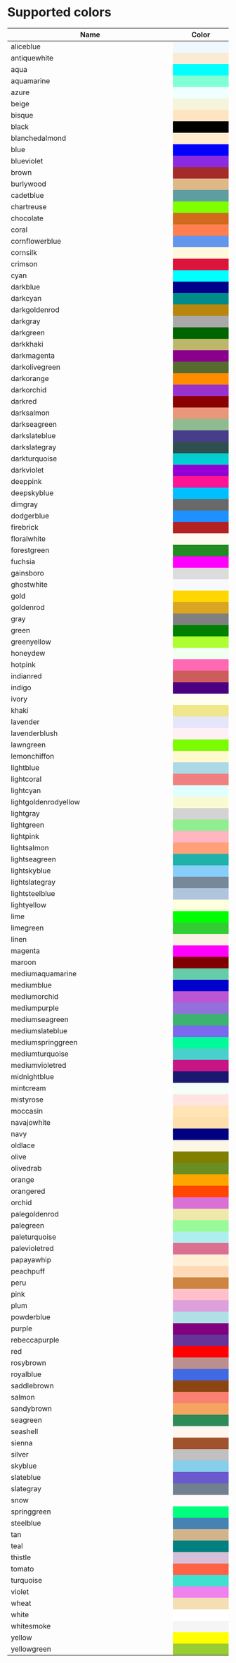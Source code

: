 # Supported colors

<table style="display: table; width:100%; max-width:100%;">
    <thead>
        <tr>
            <th>Name</th>
            <th>Color</th>
        </tr>
    </thead>
    <tbody>
        <tr>
            <td>aliceblue</td>
            <td style="background:#F0F8FF;">&nbsp;</td>
        </tr>
        <tr>
            <td>antiquewhite</td>
            <td style="background:#FAEBD7;">&nbsp;</td>
        </tr>
        <tr>
            <td>aqua</td>
            <td style="background:#00FFFF;">&nbsp;</td>
        </tr>
        <tr>
            <td>aquamarine</td>
            <td style="background:#7FFFD4;">&nbsp;</td>
        </tr>
        <tr>
            <td>azure</td>
            <td style="background:#F0FFFF;">&nbsp;</td>
        </tr>
        <tr>
            <td>beige</td>
            <td style="background:#F5F5DC;">&nbsp;</td>
        </tr>
        <tr>
            <td>bisque</td>
            <td style="background:#FFE4C4;">&nbsp;</td>
        </tr>
        <tr>
            <td>black</td>
            <td style="background:#000000;">&nbsp;</td>
        </tr>
        <tr>
            <td>blanchedalmond</td>
            <td style="background:#FFEBCD;">&nbsp;</td>
        </tr>
        <tr>
            <td>blue</td>
            <td style="background:#0000FF;">&nbsp;</td>
        </tr>
        <tr>
            <td>blueviolet</td>
            <td style="background:#8A2BE2;">&nbsp;</td>
        </tr>
        <tr>
            <td>brown</td>
            <td style="background:#A52A2A;">&nbsp;</td>
        </tr>
        <tr>
            <td>burlywood</td>
            <td style="background:#DEB887;">&nbsp;</td>
        </tr>
        <tr>
            <td>cadetblue</td>
            <td style="background:#5F9EA0;">&nbsp;</td>
        </tr>
        <tr>
            <td>chartreuse</td>
            <td style="background:#7FFF00;">&nbsp;</td>
        </tr>
        <tr>
            <td>chocolate</td>
            <td style="background:#D2691E;">&nbsp;</td>
        </tr>
        <tr>
            <td>coral</td>
            <td style="background:#FF7F50;">&nbsp;</td>
        </tr>
        <tr>
            <td>cornflowerblue</td>
            <td style="background:#6495ED;">&nbsp;</td>
        </tr>
        <tr>
            <td>cornsilk</td>
            <td style="background:#FFF8DC;">&nbsp;</td>
        </tr>
        <tr>
            <td>crimson</td>
            <td style="background:#DC143C;">&nbsp;</td>
        </tr>
        <tr>
            <td>cyan</td>
            <td style="background:#00FFFF;">&nbsp;</td>
        </tr>
        <tr>
            <td>darkblue</td>
            <td style="background:#00008B;">&nbsp;</td>
        </tr>
        <tr>
            <td>darkcyan</td>
            <td style="background:#008B8B;">&nbsp;</td>
        </tr>
        <tr>
            <td>darkgoldenrod</td>
            <td style="background:#B8860B;">&nbsp;</td>
        </tr>
        <tr>
            <td>darkgray</td>
            <td style="background:#A9A9A9;">&nbsp;</td>
        </tr>
        <tr>
            <td>darkgreen</td>
            <td style="background:#006400;">&nbsp;</td>
        </tr>
        <tr>
            <td>darkkhaki</td>
            <td style="background:#BDB76B;">&nbsp;</td>
        </tr>
        <tr>
            <td>darkmagenta</td>
            <td style="background:#8B008B;">&nbsp;</td>
        </tr>
        <tr>
            <td>darkolivegreen</td>
            <td style="background:#556B2F;">&nbsp;</td>
        </tr>
        <tr>
            <td>darkorange</td>
            <td style="background:#FF8C00;">&nbsp;</td>
        </tr>
        <tr>
            <td>darkorchid</td>
            <td style="background:#9932CC;">&nbsp;</td>
        </tr>
        <tr>
            <td>darkred</td>
            <td style="background:#8B0000;">&nbsp;</td>
        </tr>
        <tr>
            <td>darksalmon</td>
            <td style="background:#E9967A;">&nbsp;</td>
        </tr>
        <tr>
            <td>darkseagreen</td>
            <td style="background:#8FBC8F;">&nbsp;</td>
        </tr>
        <tr>
            <td>darkslateblue</td>
            <td style="background:#483D8B;">&nbsp;</td>
        </tr>
        <tr>
            <td>darkslategray</td>
            <td style="background:#2F4F4F;">&nbsp;</td>
        </tr>
        <tr>
            <td>darkturquoise</td>
            <td style="background:#00CED1;">&nbsp;</td>
        </tr>
        <tr>
            <td>darkviolet</td>
            <td style="background:#9400D3;">&nbsp;</td>
        </tr>
        <tr>
            <td>deeppink</td>
            <td style="background:#FF1493;">&nbsp;</td>
        </tr>
        <tr>
            <td>deepskyblue</td>
            <td style="background:#00BFFF;">&nbsp;</td>
        </tr>
        <tr>
            <td>dimgray</td>
            <td style="background:#696969;">&nbsp;</td>
        </tr>
        <tr>
            <td>dodgerblue</td>
            <td style="background:#1E90FF;">&nbsp;</td>
        </tr>
        <tr>
            <td>firebrick</td>
            <td style="background:#B22222;">&nbsp;</td>
        </tr>
        <tr>
            <td>floralwhite</td>
            <td style="background:#FFFAF0;">&nbsp;</td>
        </tr>
        <tr>
            <td>forestgreen</td>
            <td style="background:#228B22;">&nbsp;</td>
        </tr>
        <tr>
            <td>fuchsia</td>
            <td style="background:#FF00FF;">&nbsp;</td>
        </tr>
        <tr>
            <td>gainsboro</td>
            <td style="background:#DCDCDC;">&nbsp;</td>
        </tr>
        <tr>
            <td>ghostwhite</td>
            <td style="background:#F8F8FF;">&nbsp;</td>
        </tr>
        <tr>
            <td>gold</td>
            <td style="background:#FFD700;">&nbsp;</td>
        </tr>
        <tr>
            <td>goldenrod</td>
            <td style="background:#DAA520;">&nbsp;</td>
        </tr>
        <tr>
            <td>gray</td>
            <td style="background:#808080;">&nbsp;</td>
        </tr>
        <tr>
            <td>green</td>
            <td style="background:#008000;">&nbsp;</td>
        </tr>
        <tr>
            <td>greenyellow</td>
            <td style="background:#ADFF2F;">&nbsp;</td>
        </tr>
        <tr>
            <td>honeydew</td>
            <td style="background:#F0FFF0;">&nbsp;</td>
        </tr>
        <tr>
            <td>hotpink</td>
            <td style="background:#FF69B4;">&nbsp;</td>
        </tr>
        <tr>
            <td>indianred</td>
            <td style="background:#CD5C5C;">&nbsp;</td>
        </tr>
        <tr>
            <td>indigo</td>
            <td style="background:#4B0082;">&nbsp;</td>
        </tr>
        <tr>
            <td>ivory</td>
            <td style="background:#FFFFF0;">&nbsp;</td>
        </tr>
        <tr>
            <td>khaki</td>
            <td style="background:#F0E68C;">&nbsp;</td>
        </tr>
        <tr>
            <td>lavender</td>
            <td style="background:#E6E6FA;">&nbsp;</td>
        </tr>
        <tr>
            <td>lavenderblush</td>
            <td style="background:#FFF0F5;">&nbsp;</td>
        </tr>
        <tr>
            <td>lawngreen</td>
            <td style="background:#7CFC00;">&nbsp;</td>
        </tr>
        <tr>
            <td>lemonchiffon</td>
            <td style="background:#FFFACD;">&nbsp;</td>
        </tr>
        <tr>
            <td>lightblue</td>
            <td style="background:#ADD8E6;">&nbsp;</td>
        </tr>
        <tr>
            <td>lightcoral</td>
            <td style="background:#F08080;">&nbsp;</td>
        </tr>
        <tr>
            <td>lightcyan</td>
            <td style="background:#E0FFFF;">&nbsp;</td>
        </tr>
        <tr>
            <td>lightgoldenrodyellow</td>
            <td style="background:#FAFAD2;">&nbsp;</td>
        </tr>
        <tr>
            <td>lightgray</td>
            <td style="background:#D3D3D3;">&nbsp;</td>
        </tr>
        <tr>
            <td>lightgreen</td>
            <td style="background:#90EE90;">&nbsp;</td>
        </tr>
        <tr>
            <td>lightpink</td>
            <td style="background:#FFB6C1;">&nbsp;</td>
        </tr>
        <tr>
            <td>lightsalmon</td>
            <td style="background:#FFA07A;">&nbsp;</td>
        </tr>
        <tr>
            <td>lightseagreen</td>
            <td style="background:#20B2AA;">&nbsp;</td>
        </tr>
        <tr>
            <td>lightskyblue</td>
            <td style="background:#87CEFA;">&nbsp;</td>
        </tr>
        <tr>
            <td>lightslategray</td>
            <td style="background:#778899;">&nbsp;</td>
        </tr>
        <tr>
            <td>lightsteelblue</td>
            <td style="background:#B0C4DE;">&nbsp;</td>
        </tr>
        <tr>
            <td>lightyellow</td>
            <td style="background:#FFFFE0;">&nbsp;</td>
        </tr>
        <tr>
            <td>lime</td>
            <td style="background:#00FF00;">&nbsp;</td>
        </tr>
        <tr>
            <td>limegreen</td>
            <td style="background:#32CD32;">&nbsp;</td>
        </tr>
        <tr>
            <td>linen</td>
            <td style="background:#FAF0E6;">&nbsp;</td>
        </tr>
        <tr>
            <td>magenta</td>
            <td style="background:#FF00FF;">&nbsp;</td>
        </tr>
        <tr>
            <td>maroon</td>
            <td style="background:#800000;">&nbsp;</td>
        </tr>
        <tr>
            <td>mediumaquamarine</td>
            <td style="background:#66CDAA;">&nbsp;</td>
        </tr>
        <tr>
            <td>mediumblue</td>
            <td style="background:#0000CD;">&nbsp;</td>
        </tr>
        <tr>
            <td>mediumorchid</td>
            <td style="background:#BA55D3;">&nbsp;</td>
        </tr>
        <tr>
            <td>mediumpurple</td>
            <td style="background:#9370DB;">&nbsp;</td>
        </tr>
        <tr>
            <td>mediumseagreen</td>
            <td style="background:#3CB371;">&nbsp;</td>
        </tr>
        <tr>
            <td>mediumslateblue</td>
            <td style="background:#7B68EE;">&nbsp;</td>
        </tr>
        <tr>
            <td>mediumspringgreen</td>
            <td style="background:#00FA9A;">&nbsp;</td>
        </tr>
        <tr>
            <td>mediumturquoise</td>
            <td style="background:#48D1CC;">&nbsp;</td>
        </tr>
        <tr>
            <td>mediumvioletred</td>
            <td style="background:#C71585;">&nbsp;</td>
        </tr>
        <tr>
            <td>midnightblue</td>
            <td style="background:#191970;">&nbsp;</td>
        </tr>
        <tr>
            <td>mintcream</td>
            <td style="background:#F5FFFA;">&nbsp;</td>
        </tr>
        <tr>
            <td>mistyrose</td>
            <td style="background:#FFE4E1;">&nbsp;</td>
        </tr>
        <tr>
            <td>moccasin</td>
            <td style="background:#FFE4B5;">&nbsp;</td>
        </tr>
        <tr>
            <td>navajowhite</td>
            <td style="background:#FFDEAD;">&nbsp;</td>
        </tr>
        <tr>
            <td>navy</td>
            <td style="background:#000080;">&nbsp;</td>
        </tr>
        <tr>
            <td>oldlace</td>
            <td style="background:#FDF5E6;">&nbsp;</td>
        </tr>
        <tr>
            <td>olive</td>
            <td style="background:#808000;">&nbsp;</td>
        </tr>
        <tr>
            <td>olivedrab</td>
            <td style="background:#6B8E23;">&nbsp;</td>
        </tr>
        <tr>
            <td>orange</td>
            <td style="background:#FFA500;">&nbsp;</td>
        </tr>
        <tr>
            <td>orangered</td>
            <td style="background:#FF4500;">&nbsp;</td>
        </tr>
        <tr>
            <td>orchid</td>
            <td style="background:#DA70D6;">&nbsp;</td>
        </tr>
        <tr>
            <td>palegoldenrod</td>
            <td style="background:#EEE8AA;">&nbsp;</td>
        </tr>
        <tr>
            <td>palegreen</td>
            <td style="background:#98FB98;">&nbsp;</td>
        </tr>
        <tr>
            <td>paleturquoise</td>
            <td style="background:#AFEEEE;">&nbsp;</td>
        </tr>
        <tr>
            <td>palevioletred</td>
            <td style="background:#DB7093;">&nbsp;</td>
        </tr>
        <tr>
            <td>papayawhip</td>
            <td style="background:#FFEFD5;">&nbsp;</td>
        </tr>
        <tr>
            <td>peachpuff</td>
            <td style="background:#FFDAB9;">&nbsp;</td>
        </tr>
        <tr>
            <td>peru</td>
            <td style="background:#CD853F;">&nbsp;</td>
        </tr>
        <tr>
            <td>pink</td>
            <td style="background:#FFC0CB;">&nbsp;</td>
        </tr>
        <tr>
            <td>plum</td>
            <td style="background:#DDA0DD;">&nbsp;</td>
        </tr>
        <tr>
            <td>powderblue</td>
            <td style="background:#B0E0E6;">&nbsp;</td>
        </tr>
        <tr>
            <td>purple</td>
            <td style="background:#800080;">&nbsp;</td>
        </tr>
        <tr>
            <td>rebeccapurple</td>
            <td style="background:#663399;">&nbsp;</td>
        </tr>
        <tr>
            <td>red</td>
            <td style="background:#FF0000;">&nbsp;</td>
        </tr>
        <tr>
            <td>rosybrown</td>
            <td style="background:#BC8F8F;">&nbsp;</td>
        </tr>
        <tr>
            <td>royalblue</td>
            <td style="background:#4169E1;">&nbsp;</td>
        </tr>
        <tr>
            <td>saddlebrown</td>
            <td style="background:#8B4513;">&nbsp;</td>
        </tr>
        <tr>
            <td>salmon</td>
            <td style="background:#FA8072;">&nbsp;</td>
        </tr>
        <tr>
            <td>sandybrown</td>
            <td style="background:#F4A460;">&nbsp;</td>
        </tr>
        <tr>
            <td>seagreen</td>
            <td style="background:#2E8B57;">&nbsp;</td>
        </tr>
        <tr>
            <td>seashell</td>
            <td style="background:#FFF5EE;">&nbsp;</td>
        </tr>
        <tr>
            <td>sienna</td>
            <td style="background:#A0522D;">&nbsp;</td>
        </tr>
        <tr>
            <td>silver</td>
            <td style="background:#C0C0C0;">&nbsp;</td>
        </tr>
        <tr>
            <td>skyblue</td>
            <td style="background:#87CEEB;">&nbsp;</td>
        </tr>
        <tr>
            <td>slateblue</td>
            <td style="background:#6A5ACD;">&nbsp;</td>
        </tr>
        <tr>
            <td>slategray</td>
            <td style="background:#708090;">&nbsp;</td>
        </tr>
        <tr>
            <td>snow</td>
            <td style="background:#FFFAFA;">&nbsp;</td>
        </tr>
        <tr>
            <td>springgreen</td>
            <td style="background:#00FF7F;">&nbsp;</td>
        </tr>
        <tr>
            <td>steelblue</td>
            <td style="background:#4682B4;">&nbsp;</td>
        </tr>
        <tr>
            <td>tan</td>
            <td style="background:#D2B48C;">&nbsp;</td>
        </tr>
        <tr>
            <td>teal</td>
            <td style="background:#008080;">&nbsp;</td>
        </tr>
        <tr>
            <td>thistle</td>
            <td style="background:#D8BFD8;">&nbsp;</td>
        </tr>
        <tr>
            <td>tomato</td>
            <td style="background:#FF6347;">&nbsp;</td>
        </tr>
        <tr>
            <td>turquoise</td>
            <td style="background:#40E0D0;">&nbsp;</td>
        </tr>
        <tr>
            <td>violet</td>
            <td style="background:#EE82EE;">&nbsp;</td>
        </tr>
        <tr>
            <td>wheat</td>
            <td style="background:#F5DEB3;">&nbsp;</td>
        </tr>
        <tr>
            <td>white</td>
            <td style="background:#FFFFFF;">&nbsp;</td>
        </tr>
        <tr>
            <td>whitesmoke</td>
            <td style="background:#F5F5F5;">&nbsp;</td>
        </tr>
        <tr>
            <td>yellow</td>
            <td style="background:#FFFF00;">&nbsp;</td>
        </tr>
        <tr>
            <td>yellowgreen</td>
            <td style="background:#9ACD32;">&nbsp;</td>
        </tr>
    </tbody>
</table>
